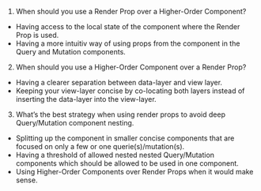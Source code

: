 1. When should you use a Render Prop over a Higher-Order Component?
 - Having access to the local state of the component where the Render Prop is
used.
 - Having a more intuitiv way of using props from the component in the Query
and Mutation components.
2. When should you use a Higher-Order Component over a Render Prop?
 - Having a clearer separation between data-layer and view layer.
 - Keeping your view-layer concise by co-locating both layers instead of inserting the data-layer into the view-layer.
3. What’s the best strategy when using render props to avoid deep Query/Mutation
component nesting.
 - Splitting up the component in smaller concise components that are focused
on only a few or one querie(s)/mutation(s).
 - Having a threshold of allowed nested nested Query/Mutation components
which should be allowed to be used in one component.
 - Using Higher-Order Components over Render Props when it would make sense.
